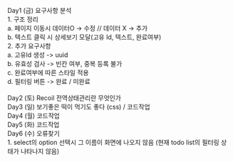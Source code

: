 Day1 (금) 요구사항 분석</br>
    1. 구조 정리</br>
	a. 페이지 이동시 데이터O -> 수정 // 데이터 X -> 추가</br>
	b. 텍스트 클릭 시 상세보기 모달(고유 Id, 텍스트, 완료여부)</br>
    2. 추가 요구사항</br>
	a. 고유Id 생성 -> uuid</br>
	b. 유효성 검사 -> 빈칸 여부, 중복 등록 불가</br>
	c. 완료여부에 따른 스타일 적용</br>
	d. 필터링 버튼 -> 완료 / 미완료</br>
</br>
Day2 (토)  Recoil 전역상태관리란 무엇인가</br>
Day3 (일) 보기좋은 떡이 먹기도 좋다 (css) / 코드작업</br>
Day4 (월) 코드작업</br>
Day5 (화) 코드작업</br>
Day6 (수) 오류찾기</br>
     1. select의 option 선택시 그 이름이 화면에 나오지 않음
	(현재 todo list의 필터링 상태가 나타나지 않음)
